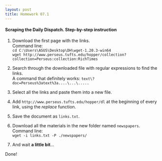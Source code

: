 ```yaml
---
layout: post
title: Homework 07.1
---
```

#### Scraping the Daily Dispatch. Step-by-step instruction

1. Download the first page with the links.  
Command line:  
`cd C:\Users\ASUS\Desktop\DH\wget-1.20.3-win64`  
`wget http://www.perseus.tufts.edu/hopper/collection?collection=Perseus:collection:RichTimes`

2. Search through the downloaded file with regular expressions to find the links.  
A command that definitely works: `text\?doc=Perseus%3atext%3a....\...\.....`

3. Select all the links and paste them into a new file.

4. Add `http://www.perseus.tufts.edu/hopper/dl` at the beginning of every link, using the *replace* function.

5. Save the document as `links.txt`.

6. Download all the materials in the new folder named `newspapers`.  
Command line:  
`wget -i links.txt -P ./newspapers/`

7.	And wait **a little bit**…

Done!
